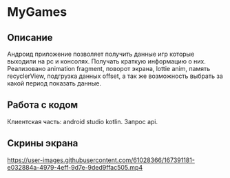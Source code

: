 # MyGames

## Описание 
Андроид приложение позволяет получить данные игр которые выходили на pc и консолях.
Получать краткую информацию о них.
Реализовано animation fragment, поворот экрана, lottie anim, память recyclerView, подгрузка данных offset, а так же возможность выбрать за какой период показать данные.

## Работа с кодом 
Клиентская часть: android studio kotlin. Запрос api.

## Скрины экрана 

https://user-images.githubusercontent.com/61028366/167391181-e032884a-4979-4eff-9d7e-9ded9ffac505.mp4
